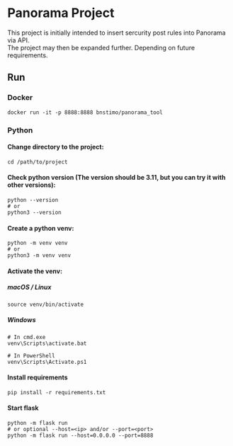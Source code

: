 # Panorama Project

This project is initially intended to insert sercurity post rules into Panorama via API.  
The project may then be expanded further. Depending on future requirements.

## Run

### Docker

```
docker run -it -p 8888:8888 bnstimo/panorama_tool
```

### Python

#### Change directory to the project:

````
cd /path/to/project
````

#### Check python version (The version should be 3.11, but you can try it with other versions):

```
python --version
# or
python3 --version
```

#### Create a python venv:

```
python -m venv venv
# or
python3 -m venv venv
```

#### Activate the venv:

##### macOS / Linux

```
source venv/bin/activate
```

##### Windows

```
# In cmd.exe
venv\Scripts\activate.bat

# In PowerShell
venv\Scripts\Activate.ps1
```

#### Install requirements

```
pip install -r requirements.txt
```

#### Start flask

```
python -m flask run
# or optional --host=<ip> and/or --port=<port>
python -m flask run --host=0.0.0.0 --port=8888
```